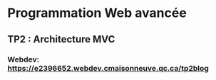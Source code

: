 # Programmation Web avancée

## TP2 : Architecture MVC 

### Webdev: https://e2396652.webdev.cmaisonneuve.qc.ca/tp2blog 
